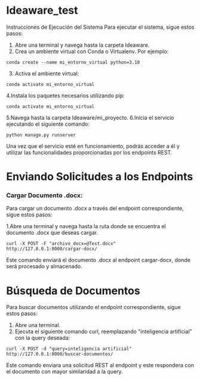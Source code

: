 # Ideaware_test

Instrucciones de Ejecución del Sistema
Para ejecutar el sistema, sigue estos pasos:

1. Abre una terminal y navega hasta la carpeta Ideaware.
2. Crea un ambiente virtual con Conda o Virtualenv. Por ejemplo:

```
conda create --name mi_entorno_virtual python=3.10

```
3. Activa el ambiente virtual:
```
conda activate mi_entorno_virtual

```
4.Instala los paquetes necesarios utilizando pip:
```
conda activate mi_entorno_virtual

```
5.Navega hasta la carpeta Ideaware/mi_proyecto.
6.Inicia el servicio ejecutando el siguiente comando:

```
python manage.py runserver

```

Una vez que el servicio esté en funcionamiento, podrás acceder a él y utilizar las funcionalidades proporcionadas por los endpoints REST.

# Enviando Solicitudes a los Endpoints
### Cargar Documento .docx:
Para cargar un documento .docx a través del endpoint correspondiente, sigue estos pasos:

1.Abre una terminal y navega hasta la ruta donde se encuentra el documento .docx que deseas cargar.

```
curl -X POST -F "archivo_docx=@Test.docx" http://127.0.0.1:8000/cargar-docx/

```

Este comando enviará el documento .docx al endpoint cargar-docx, donde será procesado y almacenado.

# Búsqueda de Documentos
Para buscar documentos utilizando el endpoint correspondiente, sigue estos pasos:

1. Abre una terminal.
2. Ejecuta el siguiente comando curl, reemplazando "inteligencia artificial" con la query deseada:
   
```
curl -X POST -d "query=inteligencia artificial" http://127.0.0.1:8000/buscar-documentos/

```
Este comando enviara una solicitud REST al endpoint y este respondera con el documento con mayor similaridad a la query.
